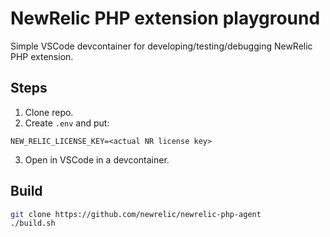 NewRelic PHP extension playground
===

Simple VSCode devcontainer for developing/testing/debugging NewRelic PHP extension.

Steps
-----

1. Clone repo.
2. Create `.env` and put:
```
NEW_RELIC_LICENSE_KEY=<actual NR license key>
```
3. Open in VSCode in a devcontainer.

Build
-----

```bash
git clone https://github.com/newrelic/newrelic-php-agent
./build.sh
```
